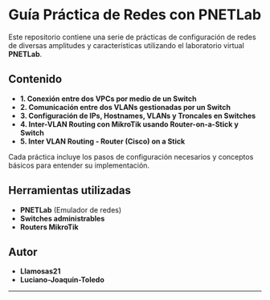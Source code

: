 # Guía Práctica de Redes con PNETLab

Este repositorio contiene una serie de prácticas de configuración de redes de diversas amplitudes y características utilizando el laboratorio virtual **PNETLab**.

## Contenido

- **1. Conexión entre dos VPCs por medio de un Switch**
- **2. Comunicación entre dos VLANs gestionadas por un Switch**
- **3. Configuración de IPs, Hostnames, VLANs y Troncales en Switches**
- **4. Inter-VLAN Routing con MikroTik usando Router-on-a-Stick y Switch**
- **5. Inter VLAN Routing - Router (Cisco) on a Stick**

Cada práctica incluye los pasos de configuración necesarios y conceptos básicos para entender su implementación.

## Herramientas utilizadas

- **PNETLab** (Emulador de redes)
- **Switches administrables**
- **Routers MikroTik**

## Autor

- **Llamosas21**
- **Luciano-Joaquin-Toledo**
---

